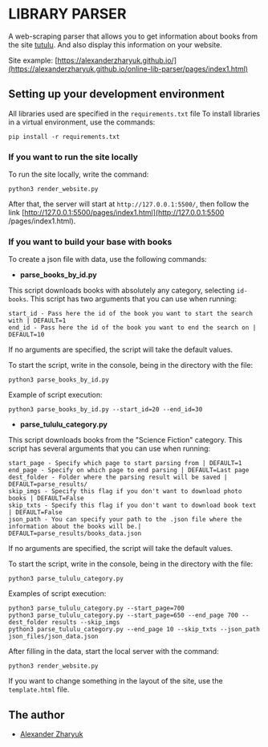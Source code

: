 # LIBRARY PARSER

A web-scraping parser that allows you to get information about books from the site [tutulu](https://tululu.org/). And also display this information on your website.

Site example: [https://alexanderzharyuk.github.io/](https://alexanderzharyuk.github.io/online-lib-parser/pages/index1.html)

## Setting up your development environment

All libraries used are specified in the `requirements.txt` file
To install libraries in a virtual environment, use the commands:

```
pip install -r requirements.txt
```

### If you want to run the site locally
To run the site locally, write the command:

```shell
python3 render_website.py
```
After that, the server will start at `http://127.0.0.1:5500/`, then follow the link [http://127.0.0.1:5500/pages/index1.html](http://127.0.0.1:5500 /pages/index1.html).

### If you want to build your base with books
To create a json file with data, use the following commands:

* **parse_books_by_id.py**

This script downloads books with absolutely any category, selecting `id-books`.
This script has two arguments that you can use when running:
```
start_id - Pass here the id of the book you want to start the search with | DEFAULT=1
end_id - Pass here the id of the book you want to end the search on | DEFAULT=10
```
If no arguments are specified, the script will take the default values.

To start the script, write in the console, being in the directory with the file:
```
python3 parse_books_by_id.py
```

Example of script execution:
```
python3 parse_books_by_id.py --start_id=20 --end_id=30
```

* **parse_tululu_category.py**

This script downloads books from the "Science Fiction" category.
This script has several arguments that you can use when running:
```
start_page - Specify which page to start parsing from | DEFAULT=1
end_page - Specify on which page to end parsing | DEFAULT=Last page
dest_folder - Folder where the parsing result will be saved | DEFAULT=parse_results/
skip_imgs - Specify this flag if you don't want to download photo books | DEFAULT=False
skip_txts - Specify this flag if you don't want to download book text | DEFAULT=False
json_path - You can specify your path to the .json file where the information about the books will be.| DEFAULT=parse_results/books_data.json
```
If no arguments are specified, the script will take the default values.

To start the script, write in the console, being in the directory with the file:
```
python3 parse_tululu_category.py
```

Examples of script execution:
```
python3 parse_tululu_category.py --start_page=700
python3 parse_tululu_category.py --start_page=650 --end_page 700 --dest_folder results --skip_imgs
python3 parse_tululu_category.py --end_page 10 --skip_txts --json_path json_files/json_data.json
```

After filling in the data, start the local server with the command:

```shell
python3 render_website.py
```

If you want to change something in the layout of the site, use the `template.html` file.

## The author

* [Alexander Zharyuk](https://gist.github.com/AlexanderZharyuk)
